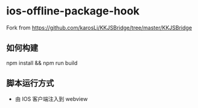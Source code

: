 # ios-offline-package-hook

Fork from https://github.com/karosLi/KKJSBridge/tree/master/KKJSBridge

## 如何构建
npm install && npm run build

## 脚本运行方式
* 由 IOS 客户端注入到 webview

